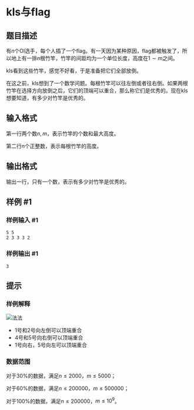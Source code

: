 # kls与flag

## 题目描述

有$n$个OI选手，每个人插了一个flag。有一天因为某种原因，flag都被触发了，所以地上有一排$n$根竹竿，竹竿的间距均为一个单位长度，高度在$1\sim m$之间。

kls看到这些竹竿，感觉不好看，于是准备把它们全部放倒。

在这之前，kls想到了一个数学问题。每根竹竿可以往左倒或者往右倒。如果两根竹竿在选择方向放倒之后，它们的顶端可以重合，那么称它们是优秀的。现在kls想要知道，有多少对竹竿是优秀的。

## 输入格式

第一行两个数$n,m$，表示竹竿的个数和最大高度。

第二行$n$个正整数，表示每根竹竿的高度。

## 输出格式

输出一行，只有一个数，表示有多少对竹竿是优秀的。

## 样例 #1

### 样例输入 #1
```
5 5
2 3 3 3 2
```

### 样例输出 #1

```
3
```

## 提示

### 样例解释

![法法](https://cdn.luogu.com.cn/upload/pic/25795.png)

- 1号和2号向左倒可以顶端重合
- 4号和5号向右倒可以顶端重合
- 1号向右，5号向左可以顶端重合

### 数据范围

对于30%的数据，满足$n\le 2000$，$m\le 5000$；

对于60%的数据，满足$n\le 200000$，$m\le 500000$；

对于100%的数据，满足$n \le 200000$，$m \le 10^9$。
